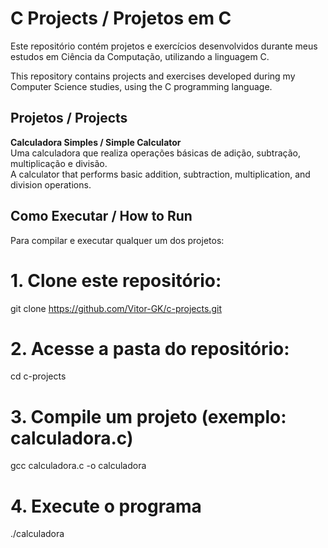# C Projects / Projetos em C

Este repositório contém projetos e exercícios desenvolvidos durante meus estudos em Ciência da Computação, utilizando a linguagem C.

This repository contains projects and exercises developed during my Computer Science studies, using the C programming language.

## Projetos / Projects

 **Calculadora Simples / Simple Calculator**  
  Uma calculadora que realiza operações básicas de adição, subtração, multiplicação e divisão.  
  A calculator that performs basic addition, subtraction, multiplication, and division operations.

## Como Executar / How to Run

Para compilar e executar qualquer um dos projetos:

# 1. Clone este repositório:
git clone https://github.com/Vitor-GK/c-projects.git

# 2. Acesse a pasta do repositório:
cd c-projects

# 3. Compile um projeto (exemplo: calculadora.c)
gcc calculadora.c -o calculadora

# 4. Execute o programa
./calculadora
